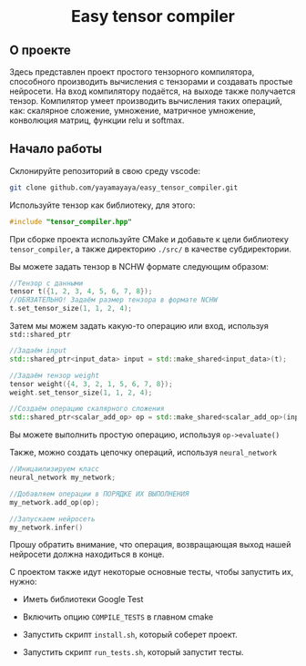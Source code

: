 <br />
<div align="center">

<h1 align="center">Easy tensor compiler</h1>
</div>


<!-- ABOUT THE PROJECT -->
## О проекте

Здесь представлен проект простого тензорного компилятора, способного производить вычисления с тензорами и создавать простые нейросети. На вход компилятору подаётся, на выходе также получается тензор. Компилятор умеет производить вычисления таких операций, как: скалярное сложение, умножение, матричное умножение, конволюция матриц, функции relu и softmax. 

<!-- GETTING STARTED -->
## Начало работы

Склонируйте репозиторий в свою среду vscode:
   ```sh
   git clone github.com/yayamayaya/easy_tensor_compiler.git
   ```

Используйте тензор как библиотеку, для этого:
```C++
#include "tensor_compiler.hpp"
```

При сборке проекта используйте CMake и добавьте к цели библиотеку `tensor_compiler`, а также директорию `./src/` в качестве субдиректории.

Вы можете задать тензор в NCHW формате следующим образом:
```C++
//Тензор с данными
tensor t({1, 2, 3, 4, 5, 6, 7, 8});
//ОБЯЗАТЕЛЬНО! Задаём размер тензора в формате NCHW
t.set_tensor_size(1, 1, 2, 4);
```

Затем мы можем задать какую-то операцию или вход, используя `std::shared_ptr`
```C++
//Задаём input
std::shared_ptr<input_data> input = std::make_shared<input_data>(t);

//Задаём тензор weight
tensor weight({4, 3, 2, 1, 5, 6, 7, 8});
weight.set_tensor_size(1, 1, 2, 4);

//Создаём операцию скалярного сложения
std::shared_ptr<scalar_add_op> op = std::make_shared<scalar_add_op>(input, weight);
```

Вы можете выполнить простую операцию, используя `op->evaluate()`

Также, можно создать цепочку операций, используя `neural_network`
```C++
//Иницаилизируем класс
neural_network my_network;

//Добавляем операции в ПОРЯДКЕ ИХ ВЫПОЛНЕНИЯ
my_network.add_op(op);

//Запускаем нейросеть
my_network.infer()
```

Прошу обратить внимание, что операция, возвращающая выход нашей нейросети должна находиться в конце.

С проектом также идут некоторые основные тесты, чтобы запустить их, нужно:

* Иметь библиотеки Google Test

* Включить опцию `COMPILE_TESTS` в главном cmake

* Запустить скрипт `install.sh`, который соберет проект.

* Запустить скрипт `run_tests.sh`, который запустит тесты.
